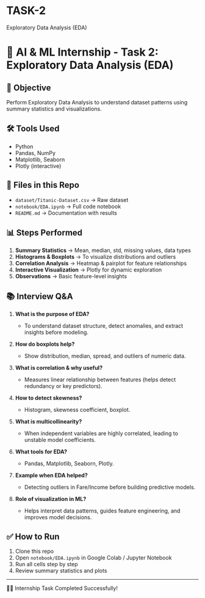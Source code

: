 # TASK-2
Exploratory Data Analysis (EDA)
# 🚀 AI & ML Internship - Task 2: Exploratory Data Analysis (EDA)

## 📌 Objective
Perform Exploratory Data Analysis to understand dataset patterns using summary statistics and visualizations.

## 🛠 Tools Used
- Python
- Pandas, NumPy
- Matplotlib, Seaborn
- Plotly (interactive)

## 📂 Files in this Repo
- `dataset/Titanic-Dataset.csv` → Raw dataset
- `notebook/EDA.ipynb` → Full code notebook
- `README.md` → Documentation with results

## 📊 Steps Performed
1. **Summary Statistics** → Mean, median, std, missing values, data types  
2. **Histograms & Boxplots** → To visualize distributions and outliers  
3. **Correlation Analysis** → Heatmap & pairplot for feature relationships  
4. **Interactive Visualization** → Plotly for dynamic exploration  
5. **Observations** → Basic feature-level insights  

## 📚 Interview Q&A

1. **What is the purpose of EDA?**  
   - To understand dataset structure, detect anomalies, and extract insights before modeling.  

2. **How do boxplots help?**  
   - Show distribution, median, spread, and outliers of numeric data.  

3. **What is correlation & why useful?**  
   - Measures linear relationship between features (helps detect redundancy or key predictors).  

4. **How to detect skewness?**  
   - Histogram, skewness coefficient, boxplot.  

5. **What is multicollinearity?**  
   - When independent variables are highly correlated, leading to unstable model coefficients.  

6. **What tools for EDA?**  
   - Pandas, Matplotlib, Seaborn, Plotly.  

7. **Example when EDA helped?**  
   - Detecting outliers in Fare/Income before building predictive models.  

8. **Role of visualization in ML?**  
   - Helps interpret data patterns, guides feature engineering, and improves model decisions.  

## ✅ How to Run
1. Clone this repo  
2. Open `notebook/EDA.ipynb` in Google Colab / Jupyter Notebook  
3. Run all cells step by step  
4. Review summary statistics and plots  

---
👨‍💻 Internship Task Completed Successfully!
